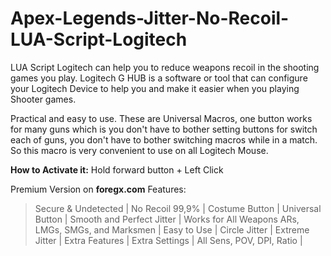 # Apex-Legends-Jitter-No-Recoil-LUA-Script-Logitech
LUA Script Logitech can help you to reduce weapons recoil in the shooting games you play. Logitech G HUB is a software or tool that can configure your Logitech Device to help you and make it easier when you playing Shooter games.

﻿Practical and easy to use. These are Universal Macros, one button works for many guns which is you don't have to bother setting buttons for switch each of guns, you don't have to bother switching macros while in a match. So this macro is very convenient to use on all Logitech Mouse.

**How to Activate it:** Hold forward button + Left Click

Premium Version on **foregx.com** Features:
> Secure & Undetected |
> No Recoil 99,9% |
> Costume Button |
> Universal Button |
> Smooth and Perfect Jitter |
> Works for All Weapons ARs, LMGs, SMGs, and Marksmen |
> Easy to Use |
> Circle Jitter |
> Extreme Jitter |
> Extra Features |
> Extra Settings |
> All Sens, POV, DPI, Ratio |
